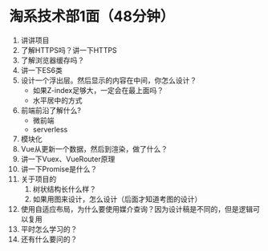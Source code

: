 # 淘系技术部1面（48分钟）

1. 讲讲项目
2. 了解HTTPS吗？讲一下HTTPS
3. 了解浏览器缓存吗？
4. 讲一下ES6类
5. 设计一个浮出层。然后显示的内容在中间，你怎么设计？
   - 如果Z-index足够大，一定会在最上面吗？
   - 水平居中的方式
6. 前端前沿了解什么?
   - 微前端
   - serverless
7. 模块化
8. Vue从更新一个数据，然后到渲染，做了什么？
9. 讲一下Vuex、VueRouter原理
10. 讲一下Promise是什么？
11. 关于项目的
    1. 树状结构长什么样？
    2. 如果用图来设计，怎么设计（后面才知道考图的设计）
12. 使用自适应布局，为什么要使用媒介查询？因为设计稿是不同的，但是逻辑可以复用
13. 平时怎么学习的？
14. 还有什么要问的？